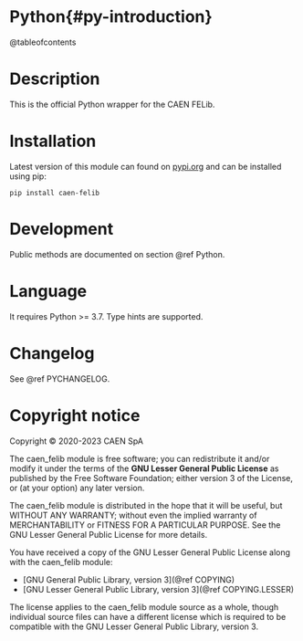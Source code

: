 # Python{#py-introduction}
@tableofcontents

# Description
This is the official Python wrapper for the CAEN FELib.

# Installation
Latest version of this module can found on [pypi.org](https://pypi.org/project/caen-felib/)
and can be installed using pip:

    pip install caen-felib

# Development
Public methods are documented on section @ref Python.

# Language
It requires Python >= 3.7. Type hints are supported.

# Changelog
See @ref PYCHANGELOG.

# Copyright notice
Copyright &copy; 2020-2023 CAEN SpA

The caen_felib module is free software; you can redistribute it and/or
modify it under the terms of the **GNU Lesser General Public
License** as published by the Free Software Foundation; either
version 3 of the License, or (at your option) any later version.

The caen_felib module is distributed in the hope that it will be useful,
but WITHOUT ANY WARRANTY; without even the implied warranty of
MERCHANTABILITY or FITNESS FOR A PARTICULAR PURPOSE. See the GNU
Lesser General Public License for more details.

You have received a copy of the GNU Lesser General Public License along
with the caen_felib module:
- [GNU General Public Library, version 3](@ref COPYING)
- [GNU Lesser General Public Library, version 3](@ref COPYING.LESSER)

The license applies to the caen_felib module source as a whole, though
individual source files can have a different license which is required to be
compatible with the GNU Lesser General Public Library, version 3.
